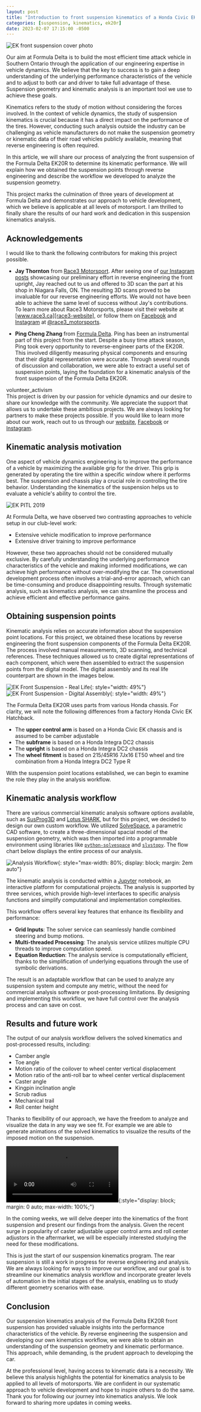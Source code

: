 ```yaml
---
layout: post
title: "Introduction to front suspension kinematics of a Honda Civic EK Hatchback"
categories: [suspension, kinematics, ek20r]
date: 2023-02-07 17:15:00 -0500
---
```


![EK front suspension cover photo](/assets/images/2023-02-05/ek-ctmp-2021.webp)

Our aim at Formula Delta is to build the most efficient time attack vehicle in
Southern Ontario through the application of our engineering expertise in
vehicle dynamics. We believe that the key to success is to gain a deep
understanding of the underlying performance characteristics of the vehicle and
to adjust to both car and driver to take full advantage of these. Suspension
geometry and kinematic analysis is an important tool we use to achieve these
goals.

Kinematics refers to the study of motion without considering the forces
involved. In the context of vehicle dynamics, the study of suspension
kinematics is crucial because it has a direct impact on the performance of the
tires. However, conducting such analysis outside the industry can be
challenging as vehicle manufacturers do not make the suspension geometry or
kinematic data of their road vehicles publicly available, meaning that reverse
engineering is often required.

In this article, we will share our process of analyzing the front suspension of
the Formula Delta EK20R to determine its kinematic performance. We will explain
how we obtained the suspension points through reverse engineering and describe
the workflow we developed to analyze the suspension geometry.

This project marks the culmination of three years of development at Formula
Delta and demonstrates our approach to vehicle development, which we believe is
applicable at all levels of motorsport. I am thrilled to finally share the
results of our hard work and dedication in this suspension kinematics analysis.

## Acknowledgements

I would like to thank the following contributors for making this project possible.

- **Jay Thornton** from [Race3 Motorsport][race3-website]. After seeing one of
  [our Instagram posts][ek-upright-instagram] showcasing our preliminary effort
  in reverse engineering the front upright, Jay reached out to us and offered
  to 3D scan the part at his shop in Niagara Falls, ON. The resulting 3D scans
  proved to be invaluable for our reverse engineering efforts. We would not
  have been able to achieve the same level of success without Jay's
  contributions. To learn more about Race3 Motorsports, please visit their
  website at [www.race3.ca][race3-website], or follow them on
  [Facebook][race3-facebook] and [Instagram][race3-instagram] at
  [@race3_motorsports][race3-instagram].

- **Ping Cheng Zhang** from [Formula Delta][fd-website]. Ping has been an
  instrumental part of this project from the start. Despite a busy time attack
  season, Ping took every opportunity to reverse-engineer parts of the EK20R.
  This involved diligently measuring physical components and ensuring that
  their digital representation were accurate. Through several rounds of
  discussion and collaboration, we were able to extract a useful set of
  suspension points, laying the foundation for a kinematic analysis of the
  front suspension of the Formula Delta EK20R.

<div class="info">
    <span class="material-icons" style="margin-right:0.25em">volunteer_activism</span>
    <div>
    This project is driven by our passion for vehicle dynamics and our desire
    to share our knowledge with the community. We appreciate the support that
    allows us to undertake these ambitious projects. We are always looking for
    partners to make these projects possible. If you would like to learn more
    about our work, reach out to us through our <a
    href='https://formuladelta.ca/contact-us/'>website</a>, <a
    href='https://www.facebook.com/FormulaDeltaConsult'>Facebook</a> or <a
    href='https://www.instagram.com/formula.delta/'>Instagram</a>.
    </div>
</div>

## Kinematic analysis motivation

One aspect of vehicle dynamics engineering is to improve the performance of a
vehicle by maximizing the available grip for the driver. This grip is generated
by operating the tire within a specific window where it performs best. The
suspension and chassis play a crucial role in controlling the tire behavior.
Understanding the kinematics of the suspension helps us to evaluate a vehicle's
ability to control the tire.

![EK PITL 2019](/assets/images/2023-02-05/ek-pitl-2019.webp)

At Formula Delta, we have observed two contrasting approaches to vehicle setup
in our club-level work:

- Extensive vehicle modification to improve performance
- Extensive driver training to improve performance

However, these two approaches should not be considered mutually exclusive. By
carefully understanding the underlying performance characteristics of the
vehicle and making informed modifications, we can achieve high performance
without over-modifying the car. The conventional development process often
involves a trial-and-error approach, which can be time-consuming and produce
disappointing results. Through systematic analysis, such as kinematics
analysis, we can streamline the process and achieve efficient and effective
performance gains.

## Obtaining suspension points

Kinematic analysis relies on accurate information about the suspension point
locations. For this project, we obtained these locations by reverse engineering
the front suspension components of the Formula Delta EK20R. The process
involved manual measurements, 3D scanning, and technical references. These
techniques allowed us to create digital representations of each component,
which were then assembled to extract the suspension points from the digital
model. The digital assembly and its real life counterpart are shown in the
images below.

![EK Front Suspension - Real Life](/assets/images/2023-02-05/ekfront-real.webp){: style="width: 49%"} ![EK Front Suspension - Digital Assembly](/assets/images/2023-02-05/ekfront-assembly.webp){: style="width: 49%"}

The Formula Delta EK20R uses parts from various Honda chassis. For clarity, we
will note the following differences from a factory Honda Civic EK Hatchback.

- The **upper control arm** is based on a Honda Civic EK chassis and is assumed
  to be camber adjustable
- The **subframe** is based on a Honda Integra DC2 chassis
- The **upright** is based on a Honda Integra DC2 chassis
- The **wheel fitment** is based on 215/45R16 7Jx16 ET50 wheel and tire
  combination from a Honda Integra DC2 Type R

With the suspension point locations established, we can begin to examine the
role they play in the analysis workflow.

## Kinematic analysis workflow

There are various commercial kinematic analysis software options available,
such as [SusProg3D][susprog-website] and [Lotus SHARK][lotus-shark-website],
but for this project, we decided to design our own custom workflow. We utilized
[SolveSpace][solvespace-website], a parametric CAD software, to create a
three-dimensional spacial model of the suspension geometry, which was then
imported into a programmable environment using libraries like
[`python-solvespace`][python-solvespace-docs] and
[`slvstopy`][slvstopy-github]. The flow chart below displays the entire process
of our analysis.

![Analysis Workflow](/assets/images/2023-02-05/analysis-workflow.png){: style="max-width: 80%; display: block; margin: 2em auto"}

The kinematic analysis is conducted within a [Jupyter][jupyter-website]
notebook, an interactive platform for computational projects. The analysis is
supported by three services, which provide high-level interfaces to specific
analysis functions and simplify computational and implementation complexities.

This workflow offers several key features that enhance its flexibility and
performance:

- **Grid Inputs**: The solver service can seamlessly handle combined steering
  and bump motions.
- **Multi-threaded Processing**: The analysis service utilizes multiple CPU threads
  to improve computation speed.
- **Equation Reduction**: The analysis service is computationally efficient,
  thanks to the simplification of underlying equations through the use of
  symbolic derivations.

The result is an adaptable workflow that can be used to analyze any suspension
system and compute any metric, without the need for commercial analysis
software or post-processing limitations. By designing and implementing this
workflow, we have full control over the analysis process and can save on cost.

## Results and future work

The output of our analysis workflow delivers the solved kinematics and post-processed results, including:

- Camber angle
- Toe angle
- Motion ratio of the coilover to wheel center vertical displacement
- Motion ratio of the anti-roll bar to wheel center vertical displacement
- Caster angle
- Kingpin inclination angle
- Scrub radius
- Mechanical trail
- Roll center height

Thanks to flexibility of our approach, we have the freedom to analyze and
visualize the data in any way we see fit. For example we are able to generate
animations of the solved kinematics to visualize the results of the imposed
motion on the suspension.

<video autoplay loop mute controls>
  <source src="/assets/images/2023-02-05/ek-heave-animation.webm" type="video/webm">
  <source src="/assets/images/2023-02-05/ek-heave-animation.mp4" type="video/mp4">
</video>{:style="display: block; margin: 0 auto; max-width: 100%;"}

In the coming weeks, we will delve deeper into the kinematics of the front
suspension and present our findings from the analysis. Given the recent surge
in popularity of caster adjustable upper control arms and roll center adjustors
in the aftermarket, we will be especially interested studying the need for
these modifications.

This is just the start of our suspension kinematics program. The rear
suspension is still a work in progress for reverse engineering and analysis. We
are always looking for ways to improve our workflow, and our goal is to
streamline our kinematics analysis workflow and incorporate greater levels of
automation in the initial stages of the analysis, enabling us to study
different geometry scenarios with ease.

## Conclusion

Our suspension kinematics analysis of the Formula Delta EK20R front suspension
has provided valuable insights into the performance characteristics of the
vehicle. By reverse engineering the suspension and developing our own
kinematics workflow, we were able to obtain an understanding of the suspension
geometry and kinematic performance. This approach, while demanding, is the
prudent approach to developing the car.

At the professional level, having access to kinematic data is a necessity. We
believe this analysis highlights the potential for kinematics analysis to be
applied to all levels of motorsports. We are confident in our systematic
approach to vehicle development and hope to inspire others to do the same.
Thank you for following our journey into kinematics analysis. We look forward
to sharing more updates in coming weeks.

[race3-website]: https://www.race3.ca/
[race3-instagram]: https://www.instagram.com/race3_motorsport/
[race3-facebook]: https://www.facebook.com/race3motorsport
[ek-upright-instagram]: https://www.instagram.com/p/B-Poahvn94o/
[fd-website]: https://formuladelta.ca/
[fd-website-contact]: https://formuladelta.ca/contact-us/
[fd-instagram]: https://www.instagram.com/formula.delta/
[fd-facebook]: https://www.facebook.com/FormulaDeltaConsult
[python-solvespace-docs]: https://pyslvs-ui.readthedocs.io/en/stable/python-solvespace-api/
[slvstopy-github]: https://github.com/kktse/slvstopy
[solvespace-website]: https://solvespace.com/index.pl
[susprog-website]: http://susprog.com/
[lotus-shark-website]: https://www.lotusengineering.com/engineering-software/
[jupyter-website]: https://jupyter.org/
